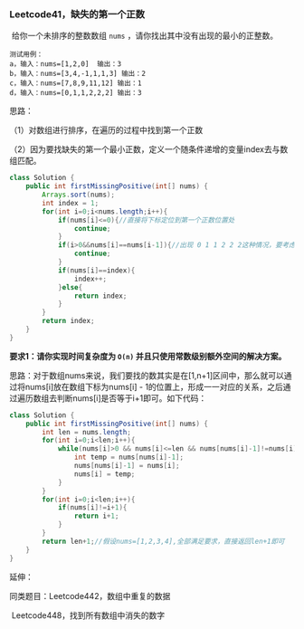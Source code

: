 ### Leetcode41，缺失的第一个正数

​		给你一个未排序的整数数组 `nums` ，请你找出其中没有出现的最小的正整数。

```
测试用例：
a，输入：nums=[1,2,0]  输出：3
b，输入：nums=[3,4,-1,1,1,3] 输出：2
c，输入：nums=[7,8,9,11,12] 输出：1
d，输入：nums=[0,1,1,2,2,2] 输出：3
```

思路：

（1）对数组进行排序，在遍历的过程中找到第一个正数

（2）因为要找缺失的第一个最小正数，定义一个随条件递增的变量index去与数组匹配。

```java
class Solution {
    public int firstMissingPositive(int[] nums) {
        Arrays.sort(nums);
        int index = 1;
        for(int i=0;i<nums.length;i++){
            if(nums[i]<=0){//直接将下标定位到第一个正数位置处
                continue;
            }
            if(i>0&&nums[i]==nums[i-1]){//出现 0 1 1 2 2 2这种情况，要考虑去重
                continue;
            }
            if(nums[i]==index){
                index++;
            }else{
                return index;
            }
        }
        return index;
    }
}
```



**要求1：请你实现时间复杂度为 `O(n)` 并且只使用常数级别额外空间的解决方案。**

思路：对于数组nums来说，我们要找的数其实是在[1,n+1]区间中，那么就可以通过将nums[i]放在数组下标为nums[i] - 1的位置上，形成一一对应的关系，之后通过遍历数组去判断nums[i]是否等于i+1即可。如下代码：

```java
class Solution {
    public int firstMissingPositive(int[] nums) {
        int len = nums.length;
        for(int i=0;i<len;i++){
            while(nums[i]>0 && nums[i]<=len && nums[nums[i]-1]!=nums[i]){//形成映射关系
                int temp = nums[nums[i]-1];
                nums[nums[i]-1] = nums[i];
                nums[i] = temp;
            }
        }
        for(int i=0;i<len;i++){
            if(nums[i]!=i+1){
                return i+1;
            }
        }
        return len+1;//假设nums=[1,2,3,4],全部满足要求，直接返回len+1即可
    }
}
```



延伸：

同类题目：Leetcode442，数组中重复的数据

​					Leetcode448，找到所有数组中消失的数字
